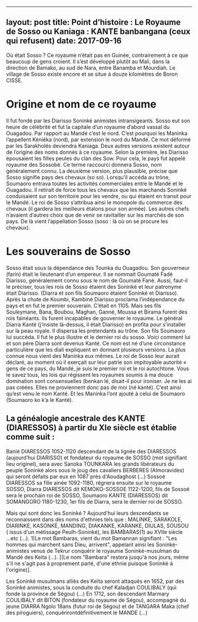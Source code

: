 
---
layout: post
title: Point d’histoire : Le Royaume de Sosso ou Kaniaga : KANTE banbangana (ceux qui refusent)
date: 2017-09-16
---
Où était Sosso ? Ce royaume n’était pas en Guinée, contrairement à ce que beaucoup de gens croient. Il s’est développé plutôt au Mali, dans la direction de Bamako, au sud de Nara, entre Banamba et Mourdiah. Le village de Sosso existe encore et se situe à douze kilomètres de Boron CISSE.

# Origine et nom de ce royaume 
Il fut fondé par les Diarisso Soninké animistes intransigeants. Sosso eut son heure de célébrité et fut la capitale d’un royaume d’abord vassal du Ouagadou. Par rapport au Mandé c’est le nord. C’est pourquoi les Maninka l’appellent Kéniéka (nord), par extension le nord du Mandé. Ce mot déformé par les Sarakholés deviendra Kaniaga. Deux autres versions existent autour de l’origine des noms donnés à ce royaume. Selon la première, les Diarisso épousaient les filles peules du clan des Sow. Pour cela, le pays fut appelé royaume des Sossobè. Ce terme raccourci donnera Sosso, nom généralement connu.
La deuxième version, plus plausible, précise que Sosso signifie pays des chevaux (so so). Lorsqu’il accéda au trône, Soumaoro entrava toutes les activités commerciales entre le Mandé et le Ouagadou. Il retirait de force tous les chevaux que les marchands Soninké conduisaient sur son territoire pour les vendre, ou qui étaient en transit pour le Mandé. Le roi de Sosso s’attribua ainsi le monopole du commerce des chevaux (il gardera les meilleurs étalons pour son armée). Les autres chefs n’avaient d’autres choix que de venir se ravitailler sur les marchés de son pays. De là vient l’appellation Sosso (soso : là où on se procure les chevaux).
# Les souverains de Sosso
Sosso était sous la dépendance des Tounka du Ouagadou. Son gouverneur (farin) était le lieutenant d’un empereur. Il se nommait Goumaté Fadé Diarisso, généralement connu sous le nom de Goumaté Fané. Aussi, faut-il le préciser, tous les rois de Sosso étaient des Soninké et leur patronyme était Diarisso. (Diarra et son fils Soumaoro étaient Soninké et Diarisso). Après la chute de Koumbi, Kambiné Diarisso proclama l’indépendance du pays et en fut le premier souverain. C’était en 1105.
Mais ses fils Souleymane, Bana, Boubou, Maghan, Ganné, Moussa et Birama furent des rois fainéants. Ils furent incapables de gouverner le royaume. Le général Diarra Kanté (j’insiste là-dessus, il était Diarisso) en profita pour s’installer sur la peau royale. Il dispersa les prétendants au trône. Son fils Soumaoro lui succéda. Il fut le plus illustre et le dernier roi du sosso. Voici comment lui et son père Diarra sont devenus Kanté. Ce nom est né d’une circonstance particulière que les diali expliquent en donnant plusieurs versions.
La plus connue nous vient des Maninka eux mêmes. Le roi de Sosso leur aurait déclaré, au moment où il exerçait sur leur patrie son impitoyable autorité « gens de ce pays, du Mandé, je suis le premier roi et le roi autochtone. Vous le savez tous, les lois qui régissent les royaumes soumis à ma douce domination sont consensuelles (benkan lé, disait-il pour ironiser. Je ne les ai pas créées. Elles ne proviennent donc pas de moi (né kanté). C’est ainsi qu’est venu le nom Kanté. Et les Maninka l’ont ajouté à celui de Soumaoro (Soumaoro ko k’a le Kanté).


## La généalogie ancestrale des KANTE (DIARESSOS) à partir du XIe siècle est établie comme suit :
Banié DIARESSOS 1052-1120 descendant de la lignée des DIARESSOS (aujourd’hui DIARISSO) et fondateur du royaume de SOSSO (mot signifiant lieu originel), sera avec Sanoka TOUNKARA les grands libérateurs du peuple Soninké alors sous le joug des cavaliers BERBERES (Almoravides) qui seront défaits par eux en 1087 près d'Aoudaghost (...)
Sossoé DIARESSOS sa fille ainée 1092-1180, régnera ensuite sur le royaume SOSSO, 
 Diarra DIARESSOS dit KEMOKO-SOSSOE 1122-1200, fils de Sossoé sera le prochain roi de SOSSO, 
 Soumaoro KANTE (DIARESSOS) dit SOMANGORO 1180-1230, 1er fils de Diarra, sera le dernier roi de SOSSO.

Mais qui sont donc les Soninké ?
Aujourd'hui leurs descendants se reconnaissent dans des noms d'ethnies tels que :
MALINKE, SARAKOLE, DIARINKE, KASONKE, MANDING, DIAKANKE, KARANKE, DIULAS, SOUSOU ( issus d'un métissage Peulh-Soninké), les BAMBARAS(1) au XVIIe siècle ...etc (...).
1)Le mot Bambaras, vient du mot Bamannan signifiant : "Les hommes qui marchent sans Dieu, arrivent", appelant ainsi les Soninké-animistes venus de Tekrur conquérir le royaume Soninké-musulman du Mandé des Keita (...). [(Le nom "Bambara" restera jusqu'à nos jours, même s'il ne s'agit pas à proprement parlé, d'une ethnie puisque Soninké à l'origine)].
 
Les Soninké musulmans alliés des Keïta seront attaqués en 1652, par des Soninké animistes, sous la conduite du chef Kaladjan COULIBALY (qui fonde la province de Ségou) (...)
En 1712, son descendant Marmary COULIBALY dit BITON (fondateur du royaume de Ségou), accompagné du jeune DIARRA Ngolo 18ans (futur roi de Ségou) et de TANGARA Maka (chef des piroguiers), conquérirontdéfinitivement le MANDE (...)     
